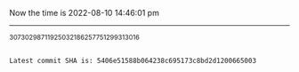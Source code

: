 Now the time is 2022-08-10 14:46:01 pm

---

<small>30730298711925032186257751299313016</small>

```txt

Latest commit SHA is: 5406e51588b064238c695173c8bd2d1200665003
```
